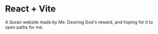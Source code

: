 # React + Vite

A Quran website made by Me. Desiring God's reward, and hoping for it to open paths for me.
